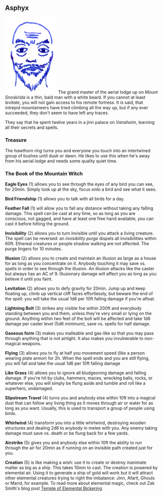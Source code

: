 ## Asphyx

![Asphyx](Asphyx.png)
The grand master of the aerial lodge up on *Mount Snoskrida* is a thin, bald man with a white beard. If you cannot at least *levitate*, you will not gain access to his remote fortress. It is said, that intrepid mountaineers have tried climbing all the way up, but if any ever succeeded, they don't seem to have left any traces.

They say that he spent twelve years in a jinn palace on *Vanaheim*, learning all their secrets and spells.

### Treasure

The *hawthorn ring* turns you and everyone you touch into an intertwined group of bushes until dusk or dawn. He likes to use this when he's away from his aerial lodge and needs some quality quiet time.

### The Book of the Mountain Witch

**Eagle Eyes** (1) allows you to see through the eyes of any bird you can see, for 20min. Simply look up at the sky, focus onto a bird and see what it sees.

**Bird Friendship** (1) allows you to talk with all birds for a day.

**Feather Fall** (1) will allow you to fall any distance without taking any falling damage. This spell can be cast at any time, so as long as you are conscious, not gagged, and have at least one free hand available, you can cast it before hitting the ground.

**Invisibility** (2) allows you to turn invisible until you attack a living creature. The spell can be reversed: an *invisibility purge* dispels all invisibilities within 60ft. Ethereal creatures or people shadow walking are not affected. The purge lingers for 10 minutes.

**Illusion** (2) allows you to create and maintain an illusion as large as a house for as long as you concentrate on it. Anybody touching it may save vs. spells in order to see through the illusion. An illusion attacks like the caster but always has an AC of 9. Illusionary damage will affect you as long as you believe it until you faint.

**Levitation** (2) allows you to defy gravity for 20min. Jump up and keep floating up, climb up vertical cliff faces effortlessly, but beware the end of the spell: you will take the usual 1d6 per 10ft falling damage if you're afloat.

**Lightning Bolt** (3) strikes any visible foe within 200ft and everybody standing between you and them, unless they're very small or lying on the ground. Anything within two feet of the bolt will be affected and take 1d6 damage per caster level (5d6 minimum), save vs. spells for half damage.

**Gaseous form** (3) makes you malleable and gas-like so that you may pass through anything that is not airtight. It also makes you invulnerable to non-magical weapons.

**Flying** (3) allows you to fly at half you movement speed (like a person wearing plate armor) for 2h. When the spell ends and you are still flying, you will fall and take the usual 1d6 per 10ft falling damage

**Like Grass** (4) allows you to ignore all bludgeoning damage and falling damage. If you're hit by clubs, hammers, maces, wrecking balls, rocks, or whatever else, you will simply be flung aside and tumble and roll like a superhero, undamaged.

**Slipstream Travel** (4) turns you and anybody else within 10ft into a magical dust that can follow any living thing as it moves through air or water for as long as you want. Usually, this is used to transport a group of people using birds.

**Whirlwind** (4) transform you into a little whirlwind, destroying wooden structures and dealing 2d6 to anybody in melee with you. Any enemy taking damage must save vs. death or be flung back for a few yards.

**Airstrike** (5) gives you and anybody else within 10ft the ability to run through the air for 20min as if running on an invisible path created just for you.

**Creation** (5) is like making a *wish*: use it to create or destroy inanimate matter as big as a ship. This takes 10min to cast. The creation is powered by elemental air. Using it to generate a ship of gold will work but it will attract other elemental creatures trying to right the imbalance: Jinn, Afarit, Ghouls or Marid, for example. To read more about elemental magic, check out Zak Smith's blog post [Temple of Elemental Bickering](http://dndwithpornstars.blogspot.ch/2016/10/temple-of-elemental-bickering.html).
